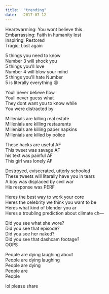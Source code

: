 ```yaml
---
title:  "trending"
date:   2017-07-12
---
```


Heartwarming: You wont believe this  
Embarrassing: Faith in humanity lost  
Inspiring: Restored  
Tragic: Lost again  

5 things you need to know  
Number 3 will shock you  
5 things you'll love  
Number 4 will blow your mind  
5 things you'll hate Number  
5 is literally everything 😍  

Youll never believe how  
Youll never guess what  
They dont want you to know while  
You were distracted by  

Millenials are killing real estate  
Millenials are killing restaurants  
Millenials are killing paper napkins  
Millenials are killed by police  

These hacks are useful AF  
This tweet was savage AF   
his text was painful AF  
This girl was lonely AF  

Destroyed, eviscerated, utterly schooled  
These tweets will literally have you in tears  
A boy was displaced by civil war  
His response was PERF  

Heres the best way to work your core  
Heres the celebrity we think you want to be  
Heres what kind of blender you ar  
Heres a troubling prediction about climate ch—  

Did you see what she wore?  
Did you see that episode?  
Did you see her naked?  
Did you see that dashcam footage?  
OOPS  

People are dying laughing about  
People are dying laughing  
People are dying  
People are  
People  

lol please share
